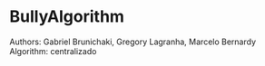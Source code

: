 # BullyAlgorithm

Authors: Gabriel Brunichaki, Gregory Lagranha, Marcelo Bernardy
Algorithm: centralizado